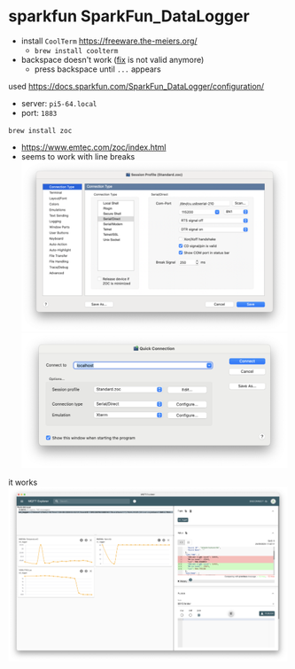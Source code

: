 # sparkfun SparkFun_DataLogger


* install `CoolTerm` https://freeware.the-meiers.org/ 
   * `brew install coolterm`
* backspace doesn't work ([fix](https://learn.sparkfun.com/tutorials/terminal-basics/coolterm-windows-mac-linux#:~:text=If%20you%27re%20getting%20annoyed%20with%20not%20being%20able%20to%20use%20the%20backspace%2C%20turn%20on%20%27Handle%20Backspace%20Character%27%20under%20the%20Terminal%20tab%20under%20Options.) is not valid anymore)
   * press backspace until `...` appears

used https://docs.sparkfun.com/SparkFun_DataLogger/configuration/

* server: `pi5-64.local`
* port: `1883`


`brew install zoc`
* https://www.emtec.com/zoc/index.html
* seems to work with line breaks
![](assets/zoc1.png)![](assets/zoc2.png)

it works
![](assets/mqtt-working.png)
